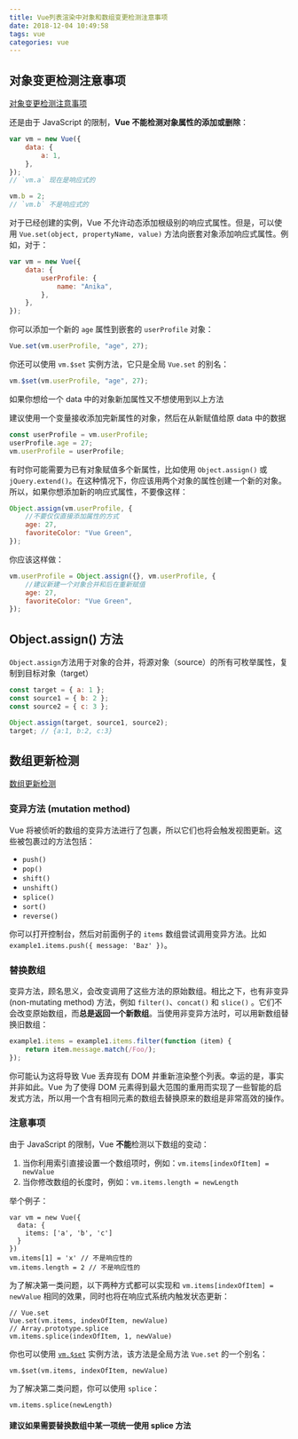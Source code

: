 ```yaml
---
title: Vue列表渲染中对象和数组变更检测注意事项
date: 2018-12-04 10:49:58
tags: vue
categories: vue
---
```


## 对象变更检测注意事项

[对象变更检测注意事项](https://cn.vuejs.org/v2/guide/list.html#对象变更检测注意事项)

还是由于 JavaScript 的限制，**Vue 不能检测对象属性的添加或删除**：

```js
var vm = new Vue({
	data: {
		a: 1,
	},
});
// `vm.a` 现在是响应式的

vm.b = 2;
// `vm.b` 不是响应式的
```

对于已经创建的实例，Vue 不允许动态添加根级别的响应式属性。但是，可以使用 `Vue.set(object, propertyName, value)` 方法向嵌套对象添加响应式属性。例如，对于：

```js
var vm = new Vue({
	data: {
		userProfile: {
			name: "Anika",
		},
	},
});
```

你可以添加一个新的 `age` 属性到嵌套的 `userProfile` 对象：

```js
Vue.set(vm.userProfile, "age", 27);
```

你还可以使用 `vm.$set` 实例方法，它只是全局 `Vue.set` 的别名：

```js
vm.$set(vm.userProfile, "age", 27);
```

如果你想给一个 data 中的对象新加属性又不想使用到以上方法

建议使用一个变量接收添加完新属性的对象，然后在从新赋值给原 data 中的数据

```js
const userProfile = vm.userProfile;
userProfile.age = 27;
vm.userProfile = userProfile;
```

有时你可能需要为已有对象赋值多个新属性，比如使用 `Object.assign()` 或 `jQuery.extend()`。在这种情况下，你应该用两个对象的属性创建一个新的对象。所以，如果你想添加新的响应式属性，不要像这样：

```js
Object.assign(vm.userProfile, {
	//不要仅仅直接添加属性的方式
	age: 27,
	favoriteColor: "Vue Green",
});
```

你应该这样做：

```js
vm.userProfile = Object.assign({}, vm.userProfile, {
	//建议新建一个对象合并和后在重新赋值
	age: 27,
	favoriteColor: "Vue Green",
});
```

## Object.assign() 方法

`Object.assign`方法用于对象的合并，将源对象（source）的所有可枚举属性，复制到目标对象（target）

```js
const target = { a: 1 };
const source1 = { b: 2 };
const source2 = { c: 3 };

Object.assign(target, source1, source2);
target; // {a:1, b:2, c:3}
```

## 数组更新检测

[数组更新检测](https://cn.vuejs.org/v2/guide/list.html#数组更新检测)

### 变异方法 (mutation method)

Vue 将被侦听的数组的变异方法进行了包裹，所以它们也将会触发视图更新。这些被包裹过的方法包括：

- `push()`
- `pop()`
- `shift()`
- `unshift()`
- `splice()`
- `sort()`
- `reverse()`

你可以打开控制台，然后对前面例子的 `items` 数组尝试调用变异方法。比如 `example1.items.push({ message: 'Baz' })`。

### 替换数组

变异方法，顾名思义，会改变调用了这些方法的原始数组。相比之下，也有非变异 (non-mutating method) 方法，例如 `filter()`、`concat()` 和 `slice()` 。它们不会改变原始数组，而**总是返回一个新数组**。当使用非变异方法时，可以用新数组替换旧数组：

```js
example1.items = example1.items.filter(function (item) {
	return item.message.match(/Foo/);
});
```

你可能认为这将导致 Vue 丢弃现有 DOM 并重新渲染整个列表。幸运的是，事实并非如此。Vue 为了使得 DOM 元素得到最大范围的重用而实现了一些智能的启发式方法，所以用一个含有相同元素的数组去替换原来的数组是非常高效的操作。

### 注意事项

由于 JavaScript 的限制，Vue **不能**检测以下数组的变动：

1. 当你利用索引直接设置一个数组项时，例如：`vm.items[indexOfItem] = newValue`
2. 当你修改数组的长度时，例如：`vm.items.length = newLength`

举个例子：

```
var vm = new Vue({
  data: {
    items: ['a', 'b', 'c']
  }
})
vm.items[1] = 'x' // 不是响应性的
vm.items.length = 2 // 不是响应性的
```

为了解决第一类问题，以下两种方式都可以实现和 `vm.items[indexOfItem] = newValue` 相同的效果，同时也将在响应式系统内触发状态更新：

```
// Vue.set
Vue.set(vm.items, indexOfItem, newValue)
// Array.prototype.splice
vm.items.splice(indexOfItem, 1, newValue)
```

你也可以使用 [`vm.$set`](https://cn.vuejs.org/v2/api/#vm-set) 实例方法，该方法是全局方法 `Vue.set` 的一个别名：

```
vm.$set(vm.items, indexOfItem, newValue)
```

为了解决第二类问题，你可以使用 `splice`：

```
vm.items.splice(newLength)
```

#### **建议如果需要替换数组中某一项统一使用 splice 方法**
